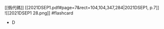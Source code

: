 [[僞代碼]]
[[2021DSEP1.pdf#page=7&rect=104,104,347,284|2021DSEP1, p.7]]
![[2021DSEP1 28.png]] #flashcard 
- D
<!--ID: 1730727373126-->

